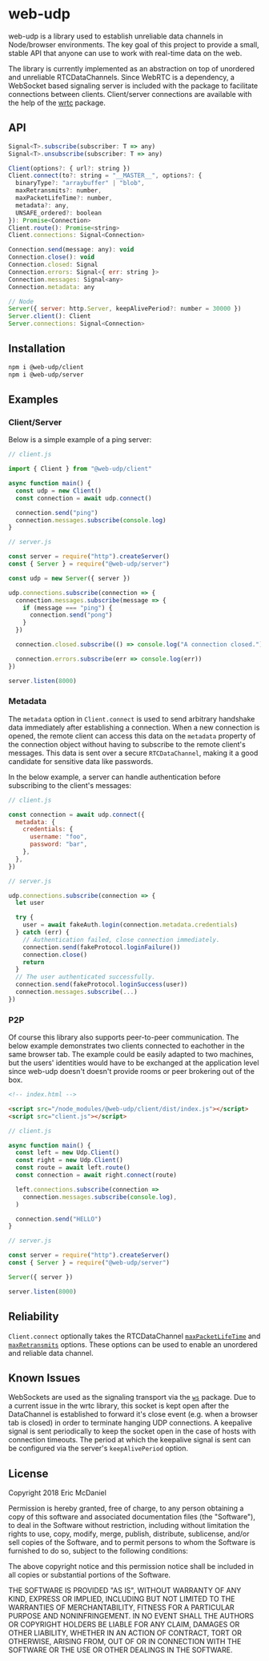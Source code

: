 # web-udp

web-udp is a library used to establish unreliable data channels in Node/browser environments. The key goal of this project to provide a small, stable API that anyone can use to work with real-time data on the web.

The library is currently implemented as an abstraction on top of unordered and unreliable RTCDataChannels. Since WebRTC is a dependency, a WebSocket based signaling server is included with the package to facilitate connections between clients. Client/server connections are available with the help of the [wrtc](https://www.npmjs.com/package/wrtc) package.

## API

```js
Signal<T>.subscribe(subscriber: T => any)
Signal<T>.unsubscribe(subscriber: T => any)

Client(options?: { url?: string })
Client.connect(to?: string = "__MASTER__", options?: {
  binaryType?: "arraybuffer" | "blob",
  maxRetransmits?: number,
  maxPacketLifeTime?: number,
  metadata?: any,
  UNSAFE_ordered?: boolean
}): Promise<Connection>
Client.route(): Promise<string>
Client.connections: Signal<Connection>

Connection.send(message: any): void
Connection.close(): void
Connection.closed: Signal
Connection.errors: Signal<{ err: string }>
Connection.messages: Signal<any>
Connection.metadata: any

// Node
Server({ server: http.Server, keepAlivePeriod?: number = 30000 })
Server.client(): Client
Server.connections: Signal<Connection>
```

## Installation

```sh
npm i @web-udp/client
npm i @web-udp/server
```

## Examples

### Client/Server

Below is a simple example of a ping server:

```js
// client.js

import { Client } from "@web-udp/client"

async function main() {
  const udp = new Client()
  const connection = await udp.connect()

  connection.send("ping")
  connection.messages.subscribe(console.log)
}
```

```js
// server.js

const server = require("http").createServer()
const { Server } = require("@web-udp/server")

const udp = new Server({ server })

udp.connections.subscribe(connection => {
  connection.messages.subscribe(message => {
    if (message === "ping") {
      connection.send("pong")
    }
  })

  connection.closed.subscribe(() => console.log("A connection closed."))

  connection.errors.subscribe(err => console.log(err))
})

server.listen(8000)
```

### Metadata

The `metadata` option in `Client.connect` is used to send arbitrary handshake data immediately after establishing a connection. When a new connection is opened, the remote client can access this data on the `metadata` property of the connection object without having to subscribe to the remote client's messages. This data is sent over a secure `RTCDataChannel`, making it a good candidate for sensitive data like passwords.

In the below example, a server can handle authentication before subscribing to the client's messages:

```js
// client.js

const connection = await udp.connect({
  metadata: {
    credentials: {
      username: "foo",
      password: "bar",
    },
  },
})
```

```js
// server.js

udp.connections.subscribe(connection => {
  let user

  try {
    user = await fakeAuth.login(connection.metadata.credentials)
  } catch (err) {
    // Authentication failed, close connection immediately.
    connection.send(fakeProtocol.loginFailure())
    connection.close()
    return
  }
  // The user authenticated successfully.
  connection.send(fakeProtocol.loginSuccess(user))
  connection.messages.subscribe(...)
})
```

### P2P

Of course this library also supports peer-to-peer communication. The below example demonstrates two clients connected to eachother in the same browser tab. The example could be easily adapted to two machines, but the users' identities would have to be exchanged at the application level since web-udp doesn't doesn't provide rooms or peer brokering out of the box.

```html
<!-- index.html -->

<script src="/node_modules/@web-udp/client/dist/index.js"></script>
<script src="client.js"></script>
```

```js
// client.js

async function main() {
  const left = new Udp.Client()
  const right = new Udp.Client()
  const route = await left.route()
  const connection = await right.connect(route)

  left.connections.subscribe(connection =>
    connection.messages.subscribe(console.log),
  )

  connection.send("HELLO")
}
```

```js
// server.js

const server = require("http").createServer()
const { Server } = require("@web-udp/server")

Server({ server })

server.listen(8000)
```

## Reliability

`Client.connect` optionally takes the RTCDataChannel [`maxPacketLifeTime`](https://developer.mozilla.org/en-US/docs/Web/API/RTCDataChannel/maxPacketLifeTime) and [`maxRetransmits`](https://developer.mozilla.org/en-US/docs/Web/API/RTCDataChannel/maxRetransmits) options. These options can be used to enable an unordered and reliable data channel.

## Known Issues

WebSockets are used as the signaling transport via the [`ws`](https://www.npmjs.com/package/ws) package. Due to a current issue in the wrtc library, this socket is kept open after the DataChannel is established to forward it's close event (e.g. when a browser tab is closed) in order to terminate hanging UDP connections. A keepalive signal is sent periodically to keep the socket open in the case of hosts with connection timeouts. The period at which the keepalive signal is sent can be configured via the server's `keepAlivePeriod` option.

## License

Copyright 2018 Eric McDaniel

Permission is hereby granted, free of charge, to any person obtaining a copy of this software and associated documentation files (the "Software"), to deal in the Software without restriction, including without limitation the rights to use, copy, modify, merge, publish, distribute, sublicense, and/or sell copies of the Software, and to permit persons to whom the Software is furnished to do so, subject to the following conditions:

The above copyright notice and this permission notice shall be included in all copies or substantial portions of the Software.

THE SOFTWARE IS PROVIDED "AS IS", WITHOUT WARRANTY OF ANY KIND, EXPRESS OR IMPLIED, INCLUDING BUT NOT LIMITED TO THE WARRANTIES OF MERCHANTABILITY, FITNESS FOR A PARTICULAR PURPOSE AND NONINFRINGEMENT. IN NO EVENT SHALL THE AUTHORS OR COPYRIGHT HOLDERS BE LIABLE FOR ANY CLAIM, DAMAGES OR OTHER LIABILITY, WHETHER IN AN ACTION OF CONTRACT, TORT OR OTHERWISE, ARISING FROM, OUT OF OR IN CONNECTION WITH THE SOFTWARE OR THE USE OR OTHER DEALINGS IN THE SOFTWARE.

